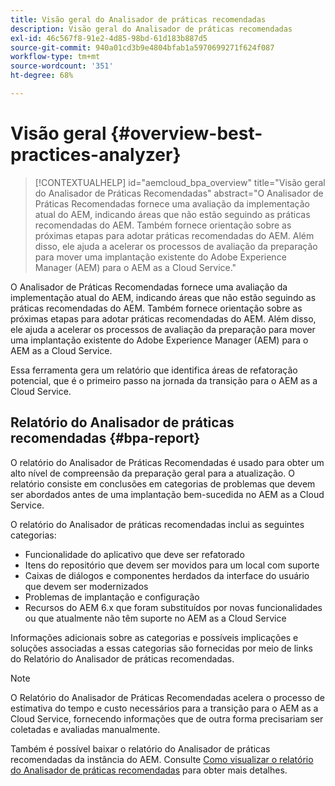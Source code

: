 ```yaml
---
title: Visão geral do Analisador de práticas recomendadas
description: Visão geral do Analisador de práticas recomendadas
exl-id: 46c567f8-91e2-4d85-98bd-61d183b887d5
source-git-commit: 940a01cd3b9e4804bfab1a5970699271f624f087
workflow-type: tm+mt
source-wordcount: '351'
ht-degree: 68%

---
```


# Visão geral {#overview-best-practices-analyzer}

>[!CONTEXTUALHELP]
>id="aemcloud_bpa_overview"
>title="Visão geral do Analisador de Práticas Recomendadas"
>abstract="O Analisador de Práticas Recomendadas fornece uma avaliação da implementação atual do AEM, indicando áreas que não estão seguindo as práticas recomendadas do AEM. Também fornece orientação sobre as próximas etapas para adotar práticas recomendadas do AEM. Além disso, ele ajuda a acelerar os processos de avaliação da preparação para mover uma implantação existente do Adobe Experience Manager (AEM) para o AEM as a Cloud Service."

O Analisador de Práticas Recomendadas fornece uma avaliação da implementação atual do AEM, indicando áreas que não estão seguindo as práticas recomendadas do AEM. Também fornece orientação sobre as próximas etapas para adotar práticas recomendadas do AEM. Além disso, ele ajuda a acelerar os processos de avaliação da preparação para mover uma implantação existente do Adobe Experience Manager (AEM) para o AEM as a Cloud Service.

Essa ferramenta gera um relatório que identifica áreas de refatoração potencial, que é o primeiro passo na jornada da transição para o AEM as a Cloud Service.

## Relatório do Analisador de práticas recomendadas {#bpa-report}

O relatório do Analisador de Práticas Recomendadas é usado para obter um alto nível de compreensão da preparação geral para a atualização. O relatório consiste em conclusões em categorias de problemas que devem ser abordados antes de uma implantação bem-sucedida no AEM as a Cloud Service.

O relatório do Analisador de práticas recomendadas inclui as seguintes categorias:

* Funcionalidade do aplicativo que deve ser refatorado
* Itens do repositório que devem ser movidos para um local com suporte
* Caixas de diálogos e componentes herdados da interface do usuário que devem ser modernizados
* Problemas de implantação e configuração
* Recursos do AEM 6.x que foram substituídos por novas funcionalidades ou que atualmente não têm suporte no AEM as a Cloud Service

Informações adicionais sobre as categorias e possíveis implicações e soluções associadas a essas categorias são fornecidas por meio de links do Relatório do Analisador de práticas recomendadas.

>[!NOTE]
>O Relatório do Analisador de Práticas Recomendadas acelera o processo de estimativa do tempo e custo necessários para a transição para o AEM as a Cloud Service, fornecendo informações que de outra forma precisariam ser coletadas e avaliadas manualmente.

Também é possível baixar o relatório do Analisador de práticas recomendadas da instância do AEM. Consulte [Como visualizar o relatório do Analisador de práticas recomendadas](/help/journey-migration/best-practices-analyzer/using-best-practices-analyzer.md#viewing-report) para obter mais detalhes.
